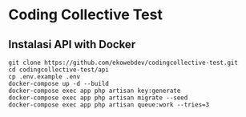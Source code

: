 # Coding Collective Test

## Instalasi API with Docker

```
git clone https://github.com/ekowebdev/codingcollective-test.git
cd codingcollective-test/api
cp .env.example .env
docker-compose up -d --build
docker-compose exec app php artisan key:generate
docker-compose exec app php artisan migrate --seed
docker-compose exec app php artisan queue:work --tries=3
```